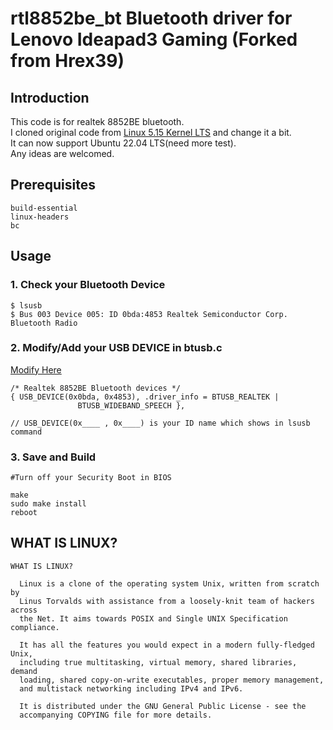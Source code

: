 # rtl8852be_bt Bluetooth driver for Lenovo Ideapad3 Gaming (Forked from Hrex39)

## Introduction
This code is for realtek 8852BE bluetooth.  
I cloned original code from [Linux 5.15 Kernel LTS](https://www.kernel.org/) and change it a bit.   
It can now support Ubuntu 22.04 LTS(need more test).  
Any ideas are welcomed.  

## Prerequisites
```
build-essential 
linux-headers
bc
```

## Usage
### 1. Check your Bluetooth Device
```
$ lsusb
$ Bus 003 Device 005: ID 0bda:4853 Realtek Semiconductor Corp. Bluetooth Radio
```

### 2. Modify/Add your USB DEVICE in btusb.c
[Modify Here](https://github.com/Fossiel/rtl8852be_bt/blob/5.15/btusb.c#L424)  
```
/* Realtek 8852BE Bluetooth devices */
{ USB_DEVICE(0x0bda, 0x4853), .driver_info = BTUSB_REALTEK |
               BTUSB_WIDEBAND_SPEECH },

// USB_DEVICE(0x____ , 0x____) is your ID name which shows in lsusb command
```

### 3. Save and Build
```
#Turn off your Security Boot in BIOS

make
sudo make install
reboot
```

## WHAT IS LINUX?
```
WHAT IS LINUX?

  Linux is a clone of the operating system Unix, written from scratch by
  Linus Torvalds with assistance from a loosely-knit team of hackers across
  the Net. It aims towards POSIX and Single UNIX Specification compliance.

  It has all the features you would expect in a modern fully-fledged Unix,
  including true multitasking, virtual memory, shared libraries, demand
  loading, shared copy-on-write executables, proper memory management,
  and multistack networking including IPv4 and IPv6.

  It is distributed under the GNU General Public License - see the
  accompanying COPYING file for more details. 
```
